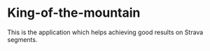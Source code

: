 # King-of-the-mountain

This is the application which helps achieving good results on Strava segments.
